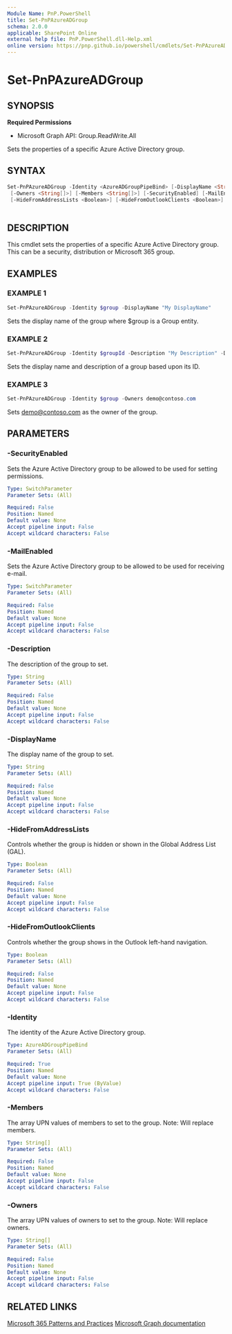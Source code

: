 ```yaml
---
Module Name: PnP.PowerShell
title: Set-PnPAzureADGroup
schema: 2.0.0
applicable: SharePoint Online
external help file: PnP.PowerShell.dll-Help.xml
online version: https://pnp.github.io/powershell/cmdlets/Set-PnPAzureADGroup.html
---
```

 
# Set-PnPAzureADGroup

## SYNOPSIS

**Required Permissions**

  * Microsoft Graph API: Group.ReadWrite.All

Sets the properties of a specific Azure Active Directory group.

## SYNTAX

```powershell
Set-PnPAzureADGroup -Identity <AzureADGroupPipeBind> [-DisplayName <String>] [-Description <String>]
 [-Owners <String[]>] [-Members <String[]>] [-SecurityEnabled] [-MailEnabled] 
 [-HideFromAddressLists <Boolean>] [-HideFromOutlookClients <Boolean>] 
 
```

## DESCRIPTION
This cmdlet sets the properties of a specific Azure Active Directory group. This can be a security, distribution or Microsoft 365 group.

## EXAMPLES

### EXAMPLE 1
```powershell
Set-PnPAzureADGroup -Identity $group -DisplayName "My DisplayName"
```

Sets the display name of the group where $group is a Group entity.

### EXAMPLE 2
```powershell
Set-PnPAzureADGroup -Identity $groupId -Description "My Description" -DisplayName "My DisplayName"
```

Sets the display name and description of a group based upon its ID.

### EXAMPLE 3
```powershell
Set-PnPAzureADGroup -Identity $group -Owners demo@contoso.com
```

Sets demo@contoso.com as the owner of the group.

## PARAMETERS

### -SecurityEnabled
Sets the Azure Active Directory group to be allowed to be used for setting permissions.

```yaml
Type: SwitchParameter
Parameter Sets: (All)

Required: False
Position: Named
Default value: None
Accept pipeline input: False
Accept wildcard characters: False
```

### -MailEnabled
Sets the Azure Active Directory group to be allowed to be used for receiving e-mail.

```yaml
Type: SwitchParameter
Parameter Sets: (All)

Required: False
Position: Named
Default value: None
Accept pipeline input: False
Accept wildcard characters: False
```

### -Description
The description of the group to set.

```yaml
Type: String
Parameter Sets: (All)

Required: False
Position: Named
Default value: None
Accept pipeline input: False
Accept wildcard characters: False
```

### -DisplayName
The display name of the group to set.

```yaml
Type: String
Parameter Sets: (All)

Required: False
Position: Named
Default value: None
Accept pipeline input: False
Accept wildcard characters: False
```

### -HideFromAddressLists
Controls whether the group is hidden or shown in the Global Address List (GAL).

```yaml
Type: Boolean
Parameter Sets: (All)

Required: False
Position: Named
Default value: None
Accept pipeline input: False
Accept wildcard characters: False
```

### -HideFromOutlookClients
Controls whether the group shows in the Outlook left-hand navigation.

```yaml
Type: Boolean
Parameter Sets: (All)

Required: False
Position: Named
Default value: None
Accept pipeline input: False
Accept wildcard characters: False
```

### -Identity
The identity of the Azure Active Directory group.

```yaml
Type: AzureADGroupPipeBind
Parameter Sets: (All)

Required: True
Position: Named
Default value: None
Accept pipeline input: True (ByValue)
Accept wildcard characters: False
```

### -Members
The array UPN values of members to set to the group. Note: Will replace members.

```yaml
Type: String[]
Parameter Sets: (All)

Required: False
Position: Named
Default value: None
Accept pipeline input: False
Accept wildcard characters: False
```

### -Owners
The array UPN values of owners to set to the group. Note: Will replace owners.

```yaml
Type: String[]
Parameter Sets: (All)

Required: False
Position: Named
Default value: None
Accept pipeline input: False
Accept wildcard characters: False
```

## RELATED LINKS

[Microsoft 365 Patterns and Practices](https://aka.ms/m365pnp)
[Microsoft Graph documentation](https://learn.microsoft.com/graph/api/group-update)
